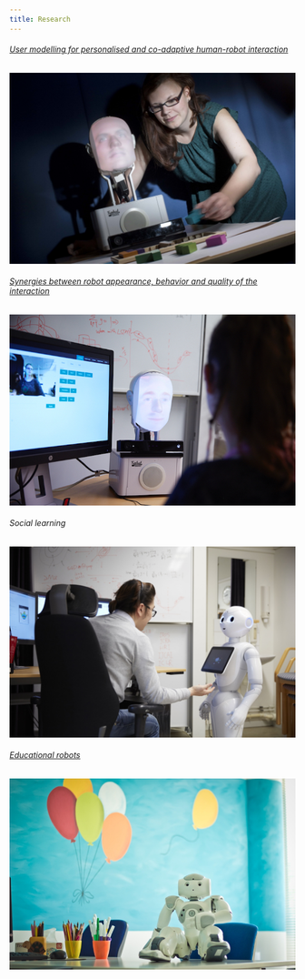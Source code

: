 ```yaml
---
title: Research
---
```


<link rel="stylesheet" href="../assets/css/research-style.css">
<script src="https://ajax.googleapis.com/ajax/libs/jquery/1.12.1/jquery.min.js"></script>
<div class="site-content">
   <div class="demo demo-1">
      <div class="project-list">
         <div class="project">
			<div><a href="http://www.animatas.eu/"><h6>User modelling for personalised and co-adaptive human-robot interaction</h6></a></div>
            <div>
               <a href="{{ site.url }}modelling.html" class="project__image"><img src="../images/research-modeling.jpg"></a>
            </div>
         </div>
         <div class="project">
			<div><a href="http://www.coinssf.se/ "><h6>Synergies between robot appearance, behavior and quality of the interaction</h6></a></div>
            <div>
               <a href="{{ site.url }}synergies.html" class="project__image"><img src="../images/research-synergies.jpg"></a>
            </div>
         </div>
         <div class="project">
			<div><h6>Social learning</h6></div>
            <div>
               <a href="{{ site.url }}social.html" class="project__image"><img src="../images/research-social.jpg"></a>
            </div>
         </div>
         <div class="project">
			<div><a href="http://www.emote-project.eu/"><h6>Educational robots</h6></a></div>
            <div>
               <a href="{{ site.url }}education.html" class="project__image"><img src="../images/research-education.jpg"></a>
            </div>
         </div>
      </div>
   </div>
</div>

<script>window.jQuery || document.write('<script src="js/vendor/jquery-1.12.1.min.js"><\\/script>')</script>
<!-- Place this tag right after the last button or just before your close body tag. -->
<script async defer id="github-bjs" src="https://buttons.github.io/buttons.js"></script>
<script>window.twttr = (function(d, s, id) {
   var js, fjs = d.getElementsByTagName(s)[0],
     t = window.twttr || {};
   if (d.getElementById(id)) return t;
   js = d.createElement(s);
   js.id = id;
   js.src = "https://platform.twitter.com/widgets.js";
   fjs.parentNode.insertBefore(js, fjs);
   
   t._e = [];
   t.ready = function(f) {
     t._e.push(f);
   };
   
   return t;
   }(document, "script", "twitter-wjs"));
</script>


